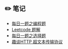 ## :pencil2: 笔记

- [每日一题之编程题](https://github.com/Shiny-Man/notes/blob/master/%E6%AF%8F%E6%97%A5%E4%B8%80%E9%A2%98%E4%B9%8B%E7%BC%96%E7%A8%8B%E9%A2%98.md)
- [Leetcode 题解](https://github.com/Shiny-Man/notes/blob/master/Leetcode.md)
- [每日一题之选择题](https://github.com/Shiny-Man/notes/blob/master/%E6%AF%8F%E6%97%A5%E4%B8%80%E9%A2%98%E4%B9%8B%E9%80%89%E6%8B%A9%E9%A2%98.md)
- [趣谈HTTP 超文本传输协议](https://github.com/Shiny-Man/notes/blob/master/HTTP_%26%26_%E5%BA%94%E7%94%A8%E5%B1%82%E8%B6%85%E6%96%87%E6%9C%AC%E4%BC%A0%E8%BE%93%E5%8D%8F%E8%AE%AE.md)

